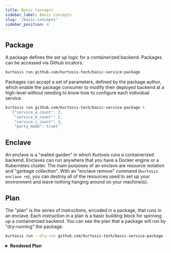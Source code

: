 ```yaml
---
title: Basic Concepts
sidebar_label: Basic Concepts
slug: '/basic-concepts'
sidebar_position: 4
---
```


Package
-----------

A package defines the set up logic for a containerized backend. Packages can be accessed via Github locators.

```bash 
kurtosis run github.com/kurtosis-tech/basic-service-package
```

Packages can accept a set of parameters, defined by the package author, which enable the package consumer to modify their deployed backend at a high-level without needing to know how to configure each individual service.

```bash
kurtosis run github.com/kurtosis-tech/basic-service-package \
  '{"service_a_count": 2, 
    "service_b_count": 2, 
    "service_c_count": 1,
    "party_mode": true}'
```

Enclave
-----------

An enclave is a "walled garden" in which Kurtosis runs a containerized backend. Enclaves can run anywhere that you have a Docker engine or a Kubernetes cluster. The main purposes of an enclave are resource isolation and "garbage collection". With an "enclave remove" command (`kurtosis enclave rm`), you can destroy all of the resources used to set up your environment and leave nothing hanging around on your machine(s).

Plan
-----------

The "plan" is the series of instructions, encoded in a package, that runs in an enclave. Each instruction in a plan is a basic building block for spinning up a containerized backend. You can see the plan that a package will run by "dry-running" the package:

```bash
kurtosis run --dry-run github.com/kurtosis-tech/basic-service-package
```

<details><summary><b>Rendered Plan</b></summary>

```title="Steps in the Plan"
> render_templates

> add_services configs={"service-a-1": ServiceConfig(image="h4ck3rk3y/service-a", ports={"frontend": PortSpec(number=8501, application_protocol="http")}, files={"/app/config": "slender-boulder"})}

> render_templates

> add_services configs={"service-b-1": ServiceConfig(image="h4ck3rk3y/service-b", ports={"frontend": PortSpec(number=8501, application_protocol="http")}, files={"/app/config": "purple-comet"}, cmd=["false"])}

> render_templates

> add_services configs={"service-c-1": ServiceConfig(image="h4ck3rk3y/service-c", ports={"frontend": PortSpec(number=8501, application_protocol="http")}, files={"/app/config": "arctic-oak"}, env_vars={"PARTY_MODE": "false"})}
```

</details>
